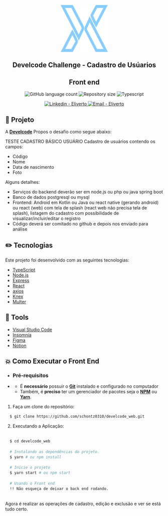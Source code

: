 <p align="center">
<img src="https://github.com/schontz0310/develcode_web/blob/master/src/assets/LogoDevel.svg" width="150" height="150" align="center">
</p>
<h2 align="center">
Develcode Challenge - Cadastro de Usúarios
</h2>
<h2 align="center">
Front end
</h2>

<p align="center">
  <img alt="GitHub language count" src="https://img.shields.io/github/languages/count/schontz0310/Challenges-Develcode?style=plastic">

  <img alt="Repository size" src="https://img.shields.io/github/repo-size/schontz0310/Challenges-Develcode">
  
  <img alt="Typescript" src="https://badges.frapsoft.com/typescript/code/typescript.png?v=101">
     
</p>

<p align="center">

  <a href="https://www.linkedin.com/in/eliverto-schontz-moraes/" target="_blank" >
    <img alt="Linkedin - Eliverto" src="https://img.shields.io/badge/Linkedin--%23F8952D?style=social&logo=linkedin">
  </a>
  
  <a href="mailto:schontz0310@gmail.com" target="_blank" >
    <img alt="Email - Eliverto" src="https://img.shields.io/badge/Email--%23F8952D?style=social&logo=gmail">
  </a>
</p>

## :file_folder: Projeto
  
A  **[Develcode][Develcode_site]** Propos o desafio como segue abaixo:

TESTE CADASTRO BÁSICO USUÁRIO
Cadastro de usuários contendo os campos:

- Código
- Nome
- Data de nascimento
- Foto

Alguns detalhes:
- Serviços do backend deverão ser em node.js ou php ou java spring boot
- Banco de dados postgresql ou mysql
- Frontend: Android em Kotlin ou Java ou react native (gerando android) ou react (web) com tela de splash (react web não precisa tela de splash), listagem do cadastro com possibilidade de visualizar/incluir/editar o registro
- Código deverá ser comitado no github e depois nos enviado para análise
  
## :pencil2:  Tecnologias
  
 Este projeto foi desenvolvido com as seguintes tecnologias:

- [TypeScript](https://github.com/Microsoft/TypeScript)
- [Node.js](https://nodejs.org/en/)
- [Express](https://github.com/expressjs/express)
- [React](https://github.com/facebook/react)
- [axios](https://github.com/axios/axios)
- [Knex](http://knexjs.org/)
- [Multer](https://www.npmjs.com/package/multer)

## :paperclip: Tools
- [Visual Studio Code](https://code.visualstudio.com)
- [Insomnia](https://insomnia.rest)
- [Figma](https://www.figma.com/)
- [Notion](https://www.notion.so/)
  

## :boom: Como Executar o Front End

- ### **Pré-requisitos**
- 
  - É **necessário** possuir o **[Git](https://git-scm.com/)** instalado e configurado no computador
  - Também, é **preciso** ter um gerenciador de pacotes seja o **[NPM](https://www.npmjs.com/)** ou **[Yarn](https://yarnpkg.com/)**.
  
1. Faça um clone do repositório:

```sh
  $ git clone https://github.com/schontz0310/develcode_web.git
```

2. Executando a Aplicação:

```sh

  $ cd develcode_web
  
  # Instalando as dependências do projeto.
  $ yarn # ou npm install
  
  # Inicie o projeto
  $ yarn start # ou npm start

  # Usando o Front end
  !! Não esqueça de deixar o back end rodando.
 
```

Agora é realizar as operações de cadastro, edição e exclusão e ver se está tudo certo.

[Develcode_site]: https://www.develcode.com.br/
